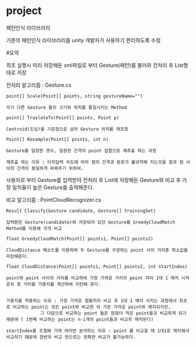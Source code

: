 ﻿# project
패턴인식 라이브러리

기존의 패턴인식 라이브러리를 unity 개발자가 사용하기 편리하도록 수정

#요약

최초 실행시 미리 저장해둔 xml파일로 부터 Gesture(패턴)를 불러와 전처리 후 List형태로 저장

전처리 알고리즘 : Gesture.cs

	point[] Scale(Point[] points, string gestureName="")

	각기 다른 Gesture 들의 크기와 위치를 통일시키는 Method

	point[] TraslateTo(Point[] points, Point p)

	Centroid(도심)을 기준점으로 삼아 Gesture 위치를 재조정

	Point[] Resample(Point[] points, int n)

	Gesture를 일정한 갯수, 일정한 간격의 point 집합으로 재추출 하는 과정

	재추출 하는 이유 : 터치입력 속도에 따라 점의 간격과 분포가 불규칙해 지는것을 점과 점 사이의 간격이 동일하게 바꿔주기 위하여.


사용자로 부터 Gesture를 입력받아 전처리 후 List에 저장해둔 Gesture와 비교 후 가장 일치율이 높은 Gesture를 출력해준다.

비교 알고리즘 : PointCloudRecognizer.cs

	Result Classify(Gesture candidate, Gesture[] trainingSet)

	입력받은 Gesture(candidate)와 저장되어 있던 Gesture를 GreedyCloudMatch Method를 이용해 각각 비교

	float GreedyCloudMatch(Point[] points1, Point[] points2)

	CloudDistance 메소드를 이용하여 두 Gesture를 구성하는 point 사이 거리중 최소값을 리턴해준다.

	float CloudDistance(Point[] points1, Point[] points2, int startIndex)

	point와 point 사이의 거리를 비교하여 가장 가까운 거리의 point 끼리 1대 1 매치 시켜준뒤 총 거리를 가중치를 계산하여 리턴해 준다.


	가중치를 적용하는 이유 : 가장 가까운 점들끼리 비교 후 1대 1 매치 시키는 과정에서 최초로 비교하는 point는 모든 point와 비교한 뒤 가장 가까운 point와 매치되지만,
				 그 다음으로 비교하는 point 들은 점점더 적은 point들과 비교하게 되기 때문에 ( i번째 비교하는 point는 n-i개의 point들과 비교후 매치된다)

	startIndex를 조절해 가며 여러번 분석하는 이유 : point 를 비교할 때 1대1로 매치해서 비교하기 떄문에 한번의 비교 만으로는 정확한 비교가 불가능하다.
